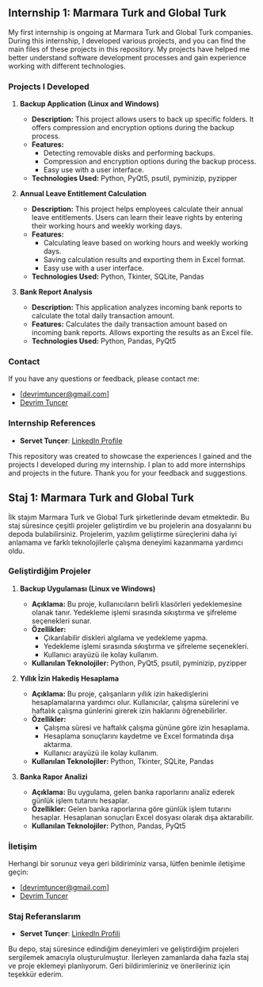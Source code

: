 ## Internship 1: Marmara Turk and Global Turk

My first internship is ongoing at Marmara Turk and Global Turk companies. During this internship, I developed various projects, and you can find the main files of these projects in this repository. My projects have helped me better understand software development processes and gain experience working with different technologies.

### Projects I Developed

1. **Backup Application (Linux and Windows)**
   - **Description:** This project allows users to back up specific folders. It offers compression and encryption options during the backup process.
   - **Features:**
     - Detecting removable disks and performing backups.
     - Compression and encryption options during the backup process.
     - Easy use with a user interface.
   - **Technologies Used:** Python, PyQt5, psutil, pyminizip, pyzipper

2. **Annual Leave Entitlement Calculation**
   - **Description:** This project helps employees calculate their annual leave entitlements. Users can learn their leave rights by entering their working hours and weekly working days.
   - **Features:**
     - Calculating leave based on working hours and weekly working days.
     - Saving calculation results and exporting them in Excel format.
     - Easy use with a user interface.
   - **Technologies Used:** Python, Tkinter, SQLite, Pandas

3. **Bank Report Analysis**

    - **Description:** This application analyzes incoming bank reports to calculate the total daily transaction amount.
    - **Features:**
        Calculates the daily transaction amount based on incoming bank reports.
        Allows exporting the results as an Excel file.
    - **Technologies Used:** Python, Pandas, PyQt5

### Contact

If you have any questions or feedback, please contact me:
- [devrimtuncer@gmail.com]
- [Devrim Tuncer](https://www.linkedin.com/in/devrim-tun%C3%A7er-218a55320/)

### Internship References

- **Servet Tunçer**: [LinkedIn Profile](https://www.linkedin.com/in/servet-tun%C3%A7er-0bb377238/)

This repository was created to showcase the experiences I gained and the projects I developed during my internship. I plan to add more internships and projects in the future. Thank you for your feedback and suggestions.

## Staj 1: Marmara Turk and Global Turk

İlk stajım Marmara Turk ve Global Turk şirketlerinde devam etmektedir. Bu staj süresince çeşitli projeler geliştirdim ve bu projelerin ana dosyalarını bu depoda bulabilirsiniz. Projelerim, yazılım geliştirme süreçlerini daha iyi anlamama ve farklı teknolojilerle çalışma deneyimi kazanmama yardımcı oldu.

### Geliştirdiğim Projeler

1. **Backup Uygulaması (Linux ve Windows)**
   - **Açıklama:** Bu proje, kullanıcıların belirli klasörleri yedeklemesine olanak tanır. Yedekleme işlemi sırasında sıkıştırma ve şifreleme seçenekleri sunar.
   - **Özellikler:**
     - Çıkarılabilir diskleri algılama ve yedekleme yapma.
     - Yedekleme işlemi sırasında sıkıştırma ve şifreleme seçenekleri.
     - Kullanıcı arayüzü ile kolay kullanım.
   - **Kullanılan Teknolojiler:** Python, PyQt5, psutil, pyminizip, pyzipper

2. **Yıllık İzin Hakediş Hesaplama**
   - **Açıklama:** Bu proje, çalışanların yıllık izin hakedişlerini hesaplamalarına yardımcı olur. Kullanıcılar, çalışma sürelerini ve haftalık çalışma günlerini girerek izin haklarını öğrenebilirler.
   - **Özellikler:**
     - Çalışma süresi ve haftalık çalışma gününe göre izin hesaplama.
     - Hesaplama sonuçlarını kaydetme ve Excel formatında dışa aktarma.
     - Kullanıcı arayüzü ile kolay kullanım.
   - **Kullanılan Teknolojiler:** Python, Tkinter, SQLite, Pandas

3. **Banka Rapor Analizi**

    - **Açıklama:** Bu uygulama, gelen banka raporlarını analiz ederek günlük işlem tutarını hesaplar.
    - **Özellikler:**
        Gelen banka raporlarına göre günlük işlem tutarını hesaplar.
        Hesaplanan sonuçları Excel dosyası olarak dışa aktarabilir.
    - **Kullanılan Teknolojiler:** Python, Pandas, PyQt5

### İletişim

Herhangi bir sorunuz veya geri bildiriminiz varsa, lütfen benimle iletişime geçin:
- [devrimtuncer@gmail.com]
- [Devrim Tuncer](https://www.linkedin.com/in/devrim-tun%C3%A7er-218a55320/)

### Staj Referanslarım

- **Servet Tunçer**: [LinkedIn Profili](https://www.linkedin.com/in/servet-tun%C3%A7er-0bb377238/)

Bu depo, staj süresince edindiğim deneyimleri ve geliştirdiğim projeleri sergilemek amacıyla oluşturulmuştur. İlerleyen zamanlarda daha fazla staj ve proje eklemeyi planlıyorum. Geri bildirimleriniz ve önerileriniz için teşekkür ederim.
